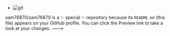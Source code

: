 
- ![git](https://user-images.githubusercontent.com/35066448/122383205-3d8bb500-cf88-11eb-8214-640a3f2c8883.gif)



sam76870/sam76870 is a ✨ special ✨ repository because its `README.md` (this file) appears on your GitHub profile.
You can click the Preview link to take a look at your changes.
--->
